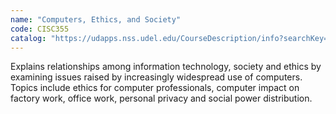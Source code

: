```yaml
---
name: "Computers, Ethics, and Society"
code: CISC355
catalog: "https://udapps.nss.udel.edu/CourseDescription/info?searchKey=2020%7cCISC355"
---
```


Explains relationships among information technology, society and ethics by examining issues raised by increasingly widespread use of computers. Topics include ethics for computer professionals, computer impact on factory work, office work, personal privacy and social power distribution.